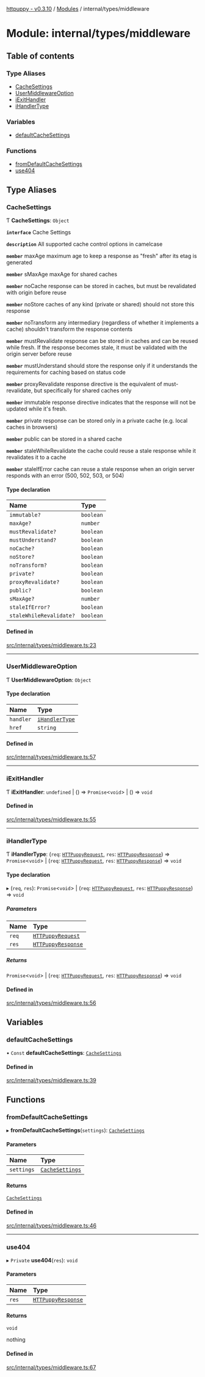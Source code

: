 [httpuppy - v0.3.10](../README.md) / [Modules](../modules.md) / internal/types/middleware

# Module: internal/types/middleware

## Table of contents

### Type Aliases

- [CacheSettings](internal_types_middleware.md#cachesettings)
- [UserMiddlewareOption](internal_types_middleware.md#usermiddlewareoption)
- [iExitHandler](internal_types_middleware.md#iexithandler)
- [iHandlerType](internal_types_middleware.md#ihandlertype)

### Variables

- [defaultCacheSettings](internal_types_middleware.md#defaultcachesettings)

### Functions

- [fromDefaultCacheSettings](internal_types_middleware.md#fromdefaultcachesettings)
- [use404](internal_types_middleware.md#use404)

## Type Aliases

### CacheSettings

Ƭ **CacheSettings**: `Object`

**`interface`** Cache Settings

**`description`** All supported cache control options in camelcase

**`member`** maxAge maximum age to keep a response as "fresh" after its etag is generated

**`member`** sMaxAge maxAge for shared caches

**`member`** noCache response can be stored in caches, but must be revalidated with origin before reuse

**`member`** noStore caches of any kind (private or shared) should not store this response

**`member`** noTransform any intermediary (regardless of whether it implements a cache) shouldn't transform the response contents

**`member`** mustRevalidate response can be stored in caches and can be reused while fresh. If the response becomes stale, it must be validated with the origin server before reuse

**`member`** mustUnderstand should store the response only if it understands the requirements for caching based on status code

**`member`** proxyRevalidate response directive is the equivalent of must-revalidate, but specifically for shared caches only

**`member`** immutable response directive indicates that the response will not be updated while it's fresh.

**`member`** private response can be stored only in a private cache (e.g. local caches in browsers)

**`member`** public can be stored in a shared cache

**`member`** staleWhileRevalidate the cache could reuse a stale response while it revalidates it to a cache

**`member`** staleIfError  cache can reuse a stale response when an origin server responds with an error (500, 502, 503, or 504)

#### Type declaration

| Name | Type |
| :------ | :------ |
| `immutable?` | `boolean` |
| `maxAge?` | `number` |
| `mustRevalidate?` | `boolean` |
| `mustUnderstand?` | `boolean` |
| `noCache?` | `boolean` |
| `noStore?` | `boolean` |
| `noTransform?` | `boolean` |
| `private?` | `boolean` |
| `proxyRevalidate?` | `boolean` |
| `public?` | `boolean` |
| `sMaxAge?` | `number` |
| `staleIfError?` | `boolean` |
| `staleWhileRevalidate?` | `boolean` |

#### Defined in

[src/internal/types/middleware.ts:23](https://github.com/abschill/httpuppy/blob/05aa246/src/internal/types/middleware.ts#L23)

___

### UserMiddlewareOption

Ƭ **UserMiddlewareOption**: `Object`

#### Type declaration

| Name | Type |
| :------ | :------ |
| `handler` | [`iHandlerType`](internal_types_middleware.md#ihandlertype) |
| `href` | `string` |

#### Defined in

[src/internal/types/middleware.ts:57](https://github.com/abschill/httpuppy/blob/05aa246/src/internal/types/middleware.ts#L57)

___

### iExitHandler

Ƭ **iExitHandler**: `undefined` \| () => `Promise`<`void`\> \| () => `void`

#### Defined in

[src/internal/types/middleware.ts:55](https://github.com/abschill/httpuppy/blob/05aa246/src/internal/types/middleware.ts#L55)

___

### iHandlerType

Ƭ **iHandlerType**: (`req`: [`HTTPuppyRequest`](../interfaces/useServer.HTTPuppyRequest.md), `res`: [`HTTPuppyResponse`](../interfaces/useServer.HTTPuppyResponse.md)) => `Promise`<`void`\> \| (`req`: [`HTTPuppyRequest`](../interfaces/useServer.HTTPuppyRequest.md), `res`: [`HTTPuppyResponse`](../interfaces/useServer.HTTPuppyResponse.md)) => `void`

#### Type declaration

▸ (`req`, `res`): `Promise`<`void`\> \| (`req`: [`HTTPuppyRequest`](../interfaces/useServer.HTTPuppyRequest.md), `res`: [`HTTPuppyResponse`](../interfaces/useServer.HTTPuppyResponse.md)) => `void`

##### Parameters

| Name | Type |
| :------ | :------ |
| `req` | [`HTTPuppyRequest`](../interfaces/useServer.HTTPuppyRequest.md) |
| `res` | [`HTTPuppyResponse`](../interfaces/useServer.HTTPuppyResponse.md) |

##### Returns

`Promise`<`void`\> \| (`req`: [`HTTPuppyRequest`](../interfaces/useServer.HTTPuppyRequest.md), `res`: [`HTTPuppyResponse`](../interfaces/useServer.HTTPuppyResponse.md)) => `void`

#### Defined in

[src/internal/types/middleware.ts:56](https://github.com/abschill/httpuppy/blob/05aa246/src/internal/types/middleware.ts#L56)

## Variables

### defaultCacheSettings

• `Const` **defaultCacheSettings**: [`CacheSettings`](internal_types_middleware.md#cachesettings)

#### Defined in

[src/internal/types/middleware.ts:39](https://github.com/abschill/httpuppy/blob/05aa246/src/internal/types/middleware.ts#L39)

## Functions

### fromDefaultCacheSettings

▸ **fromDefaultCacheSettings**(`settings`): [`CacheSettings`](internal_types_middleware.md#cachesettings)

#### Parameters

| Name | Type |
| :------ | :------ |
| `settings` | [`CacheSettings`](internal_types_middleware.md#cachesettings) |

#### Returns

[`CacheSettings`](internal_types_middleware.md#cachesettings)

#### Defined in

[src/internal/types/middleware.ts:46](https://github.com/abschill/httpuppy/blob/05aa246/src/internal/types/middleware.ts#L46)

___

### use404

▸ `Private` **use404**(`res`): `void`

#### Parameters

| Name | Type |
| :------ | :------ |
| `res` | [`HTTPuppyResponse`](../interfaces/useServer.HTTPuppyResponse.md) |

#### Returns

`void`

nothing

#### Defined in

[src/internal/types/middleware.ts:67](https://github.com/abschill/httpuppy/blob/05aa246/src/internal/types/middleware.ts#L67)
